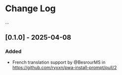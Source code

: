 # Change Log

...

## [0.1.0] - 2025-04-08

### Added

- French translation support by @BesrourMS in https://github.com/ryxxn/pwa-install-prompt/pull/2
